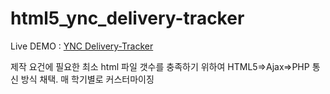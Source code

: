 # html5_ync_delivery-tracker
Live DEMO : [YNC Delivery-Tracker](https://delivery.jupiterflow.com)


제작 요건에 필요한 최소 html 파일 갯수를 충족하기 위하여 HTML5=>Ajax=>PHP 통신 방식 채택.
매 학기별로 커스터마이징 
